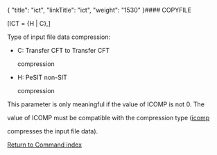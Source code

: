 {
    "title": "ict",
    "linkTitle": "ict",
    "weight": "1530"
}#### COPYFILE

\[ICT = {H | C},\]

Type of input file data compression:

-   C: Transfer CFT to Transfer CFT
    compression
-   H: PeSIT non-SIT
    compression

This parameter is only meaningful if the value of ICOMP is not 0. The
value of ICOMP must be compatible with the compression type ([icomp](icomp)
compresses the input file data).

[Return to Command index](../)
